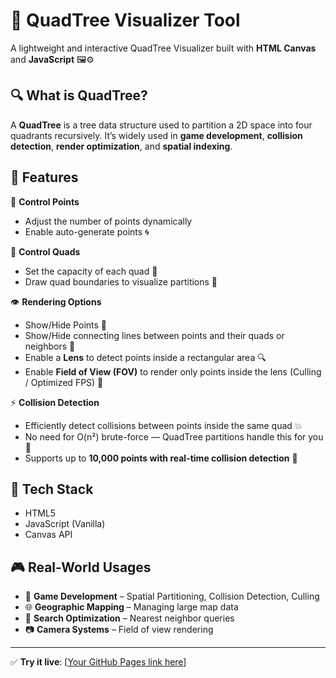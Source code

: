 # 🌳 QuadTree Visualizer Tool

A lightweight and interactive QuadTree Visualizer built with **HTML Canvas** and **JavaScript** 🖼️⚙️

## 🔍 What is QuadTree?

A **QuadTree** is a tree data structure used to partition a 2D space into four quadrants recursively. It’s widely used in **game development**, **collision detection**, **render optimization**, and **spatial indexing**.

## 🚀 Features

🎯 **Control Points**  
- Adjust the number of points dynamically  
- Enable auto-generate points 🌀  

🧠 **Control Quads**  
- Set the capacity of each quad 🧱  
- Draw quad boundaries to visualize partitions 🔲  

👁️ **Rendering Options**  
- Show/Hide Points 🔴  
- Show/Hide connecting lines between points and their quads or neighbors 📏  
- Enable a **Lens** to detect points inside a rectangular area 🔍  
- Enable **Field of View (FOV)** to render only points inside the lens (Culling / Optimized FPS) 🎥  

⚡ **Collision Detection**  
- Efficiently detect collisions between points inside the same quad 💥  
- No need for O(n²) brute-force — QuadTree partitions handle this for you 🧠  
- Supports up to **10,000 points with real-time collision detection** 🚀

## 🧰 Tech Stack

- HTML5
- JavaScript (Vanilla)
- Canvas API

## 🎮 Real-World Usages

- 🔄 **Game Development** – Spatial Partitioning, Collision Detection, Culling  
- 🌐 **Geographic Mapping** – Managing large map data  
- 🧭 **Search Optimization** – Nearest neighbor queries  
- 📷 **Camera Systems** – Field of view rendering  

---

✅ **Try it live**: [[Your GitHub Pages link here](https://embact.github.io/QuadTree-Visualizer/)]  
